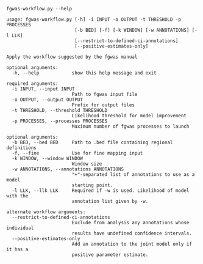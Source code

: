 `fgwas-workflow.py --help`

    usage: fgwas-workflow.py [-h] -i INPUT -o OUTPUT -t THRESHOLD -p PROCESSES
                             [-b BED] [-f] [-k WINDOW] [-w ANNOTATIONS] [-l LLK]
                             [--restrict-to-defined-ci-annotations]
                             [--positive-estimates-only]

    Apply the workflow suggested by the fgwas manual

    optional arguments:
      -h, --help            show this help message and exit

    required arguments:
      -i INPUT, --input INPUT
                            Path to fgwas input file
      -o OUTPUT, --output OUTPUT
                            Prefix for output files
      -t THRESHOLD, --threshold THRESHOLD
                            Likelihood threshold for model improvement
      -p PROCESSES, --processes PROCESSES
                            Maximum number of fgwas processes to launch

    optional arguments:
      -b BED, --bed BED     Path to .bed file containing regional definitions
      -f, --fine            Use for fine mapping input
      -k WINDOW, --window WINDOW
                            Window size
      -w ANNOTATIONS, --annotations ANNOTATIONS
                            "+"-separated list of annotations to use as a model
                            starting point.
      -l LLK, --llk LLK     Required if -w is used. Likelihood of model with the
                            annotation list given by -w.

    alternate workflow arguments:
      --restrict-to-defined-ci-annotations
                            Exclude from analysis any annotations whose individual
                            results have undefined confidence intervals.
      --positive-estimates-only
                            Add an annotation to the joint model only if it has a
                            positive parameter estimate.
